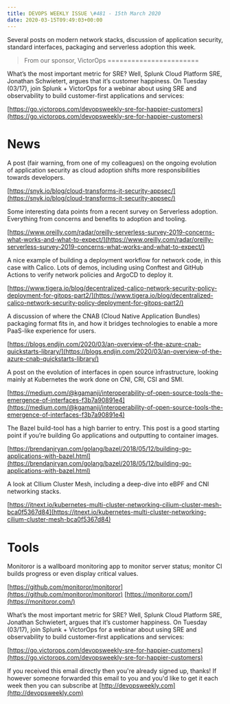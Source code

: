 ```yaml
---
title: DEVOPS WEEKLY ISSUE \#481 - 15th March 2020 
date: 2020-03-15T09:49:03+00:00
---
```


Several posts on modern network stacks, discussion of application security, standard interfaces, packaging and serverless adoption this week.


>From our sponsor, VictorOps
=======================

What’s the most important metric for SRE? Well, Splunk Cloud Platform SRE, Jonathan Schwietert, argues that it’s customer happiness. On Tuesday (03/17), join Splunk + VictorOps for a webinar about using SRE and observability to build customer-first applications and services:

[https://go.victorops.com/devopsweekly-sre-for-happier-customers](https://go.victorops.com/devopsweekly-sre-for-happier-customers)


News
====

A post (fair warning, from one of my colleagues) on the ongoing evolution of application security as cloud adoption shifts more responsibilities towards developers.

[https://snyk.io/blog/cloud-transforms-it-security-appsec/](https://snyk.io/blog/cloud-transforms-it-security-appsec/)


Some interesting data points from a recent survey on Serverless adoption. Everything from concerns and benefits to adoption and tooling.

[https://www.oreilly.com/radar/oreilly-serverless-survey-2019-concerns-what-works-and-what-to-expect/](https://www.oreilly.com/radar/oreilly-serverless-survey-2019-concerns-what-works-and-what-to-expect/)


A nice example of building a deployment workflow for network code, in this case with Calico. Lots of demos, including using Conftest and GitHub Actions to verify network policies and ArgoCD to deploy it.

[https://www.tigera.io/blog/decentralized-calico-network-security-policy-deployment-for-gitops-part2/](https://www.tigera.io/blog/decentralized-calico-network-security-policy-deployment-for-gitops-part2/)


A discussion of where the CNAB (Cloud Native Application Bundles) packaging format fits in, and how it bridges technologies to enable a more PaaS-like experience for users.

[https://blogs.endjin.com/2020/03/an-overview-of-the-azure-cnab-quickstarts-library/](https://blogs.endjin.com/2020/03/an-overview-of-the-azure-cnab-quickstarts-library/)


A post on the evolution of interfaces in open source infrastructure, looking mainly at Kubernetes the work done on CNI, CRI, CSI and SMI.

[https://medium.com/@kgamanji/interoperability-of-open-source-tools-the-emergence-of-interfaces-f3b7a90891e4](https://medium.com/@kgamanji/interoperability-of-open-source-tools-the-emergence-of-interfaces-f3b7a90891e4)


The Bazel build-tool has a high barrier to entry. This post is a good starting point if you’re building Go applications and outputting to container images.

[https://brendanjryan.com/golang/bazel/2018/05/12/building-go-applications-with-bazel.html](https://brendanjryan.com/golang/bazel/2018/05/12/building-go-applications-with-bazel.html)


A look at CIlium Cluster Mesh, including a deep-dive into eBPF and CNI networking stacks.

[https://itnext.io/kubernetes-multi-cluster-networking-cilium-cluster-mesh-bca0f5367d84](https://itnext.io/kubernetes-multi-cluster-networking-cilium-cluster-mesh-bca0f5367d84)


Tools
=====

Monitoror is a wallboard monitoring app to monitor server status; monitor CI builds progress or even display critical values.

[https://github.com/monitoror/monitoror](https://github.com/monitoror/monitoror)
[https://monitoror.com/](https://monitoror.com/)



What’s the most important metric for SRE? Well, Splunk Cloud Platform SRE, Jonathan Schwietert, argues that it’s customer happiness. On Tuesday (03/17), join Splunk + VictorOps for a webinar about using SRE and observability to build customer-first applications and services:

[https://go.victorops.com/devopsweekly-sre-for-happier-customers](https://go.victorops.com/devopsweekly-sre-for-happier-customers)



If you received this email directly then you're already signed up, thanks! If however someone forwarded this email to you and you'd like to get it each week then you can subscribe at [http://devopsweekly.com](http://devopsweekly.com)

